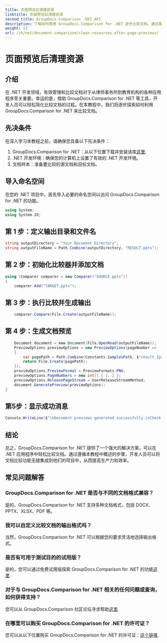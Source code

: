 ```yaml
---
title: 页面预览后清理资源
linktitle: 页面预览后清理资源
second_title: GroupDocs.Comparison .NET API
description: 了解如何使用 GroupDocs.Comparison for .NET 逐步比较文档。通过高效的文档管理增强您的 .NET 应用程序。
weight: 13
url: /zh/net/document-comparison/clean-resources-after-page-previews/
---
```


# 页面预览后清理资源

## 介绍
在 .NET 开发领域，有效管理和比较文档对于从律师事务所到教育机构的各种应用程序至关重要。幸运的是，借助 GroupDocs.Comparison for .NET 等工具，开发人员可以轻松简化比较文档的过程。在本教程中，我们将逐步探索如何利用 GroupDocs.Comparison for .NET 来比较文档。
## 先决条件
在深入学习本教程之前，请确保您具备以下先决条件：
1.  GroupDocs.Comparison for .NET：从以下位置下载并安装该库[这里](https://releases.groupdocs.com/comparison/net/).
2. .NET 开发环境：确保您的计算机上设置了有效的 .NET 开发环境。
3. 文档样本：准备要比较的源文档和目标文档。

## 导入命名空间
在您的 .NET 项目中，首先导入必要的命名空间以访问 GroupDocs.Comparison for .NET 的功能。

```csharp
using System;
using System.IO;
```

## 第 1 步：定义输出目录和文件名
```csharp
string outputDirectory = "Your Document Directory";
string outputFileName = Path.Combine(outputDirectory, "RESULT.pptx");
```
## 第 2 步：初始化比较器并添加文档
```csharp
using (Comparer comparer = new Comparer("SOURCE.pptx"))
{
    comparer.Add("TARGET.pptx");
```
## 第 3 步：执行比较并生成输出
```csharp
    comparer.Compare(File.Create(outputFileName));
```
## 第 4 步：生成文档预览
```csharp
    Document document = new Document(File.OpenRead(outputFileName));
    PreviewOptions previewOptions = new PreviewOptions(pageNumber =>
    {
        var pagePath = Path.Combine(Constants.SamplesPath, $"result_{pageNumber}.png");
        return File.Create(pagePath);
    });
    previewOptions.PreviewFormat = PreviewFormats.PNG;
    previewOptions.PageNumbers = new int[] { 1, 2 };
    previewOptions.ReleasePageStream = UserReleaseStreamMethod;
    document.GeneratePreview(previewOptions);
}
```
## 第5步：显示成功消息
```csharp
Console.WriteLine($"\nDocument previews generated successfully.\nCheck output in {outputDirectory}.");
```

## 结论
总之，GroupDocs.Comparison for .NET 提供了一个强大的解决方案，可以在 .NET 应用程序中轻松比较文档。通过遵循本教程中概述的步骤，开发人员可以将文档比较功能无缝集成到他们的项目中，从而提高生产力和效率。
## 常见问题解答
### GroupDocs.Comparison for .NET 是否与不同的文档格式兼容？
是的，GroupDocs.Comparison for .NET 支持多种文档格式，包括 DOCX、PPTX、XLSX、PDF 等。
### 我可以自定义比较文档的输出格式吗？
当然，GroupDocs.Comparison for .NET 可以根据您的要求灵活地选择输出格式。
### 是否有可用于测试目的的试用版？
是的，您可以通过免费试用版探索 GroupDocs.Comparison for .NET 的功能[这里](https://releases.groupdocs.com/).
### 对于与 GroupDocs.Comparison for .NET 相关的任何问题或查询，如何获得支持？
您可以从 GroupDocs.Comparison 社区论坛寻求帮助[这里](https://forum.groupdocs.com/c/comparison/12).
### 在哪里可以购买 GroupDocs.Comparison for .NET 的许可证？
您可以从以下位置购买 GroupDocs.Comparison for .NET 的许可证：[这个链接](https://purchase.groupdocs.com/buy).